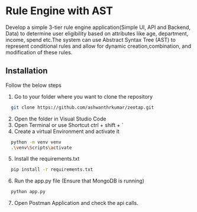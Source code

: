 
#  Rule Engine with AST

Develop a simple 3-tier rule engine application(Simple UI, API and Backend, Data) to determine
user eligibility based on attributes like age, department, income, spend etc.The system can use
Abstract Syntax Tree (AST) to represent conditional rules and allow for dynamic
creation,combination, and modification of these rules.




## Installation

Follow the below steps

1) Go to your folder where you want to clone the repository
```bash
  git clone https://github.com/ashwanthrkumar/zeotap.git
```
2) Open the folder in Visual Studio Code
3) Open Terminal or use Shortcut ctrl + shift + `
4) Create a virtual Environment and activate it
```bash
  python -m venv venv
  .\venv\Scripts\activate
```
5) Install the requirements.txt
```bash
  pip install -r requirements.txt
```
6) Run the app.py file (Ensure that MongoDB is running)
```bash
  python app.py
```
7) Open Postman Application and check the api calls.
